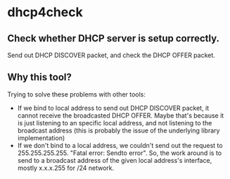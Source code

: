 # dhcp4check

## Check whether DHCP server is setup correctly. 
Send out DHCP DISCOVER packet, and check the DHCP OFFER packet.


## Why this tool? 
Trying to solve these problems with other tools:
* If we bind to local address to send out DHCP DISCOVER packet, it cannot receive the broadcasted DHCP OFFER. Maybe that's because it is just listening to an specific local address, and not listening to the broadcast address (this is probably the issue of the underlying library implementation)
* If we don't bind to a local address, we couldn't send out the request to 255.255.255.255. "Fatal error: Sendto error". So, the work around is to send to a broadcast address of the given local address's interface, mostly x.x.x.255 for /24 network.
